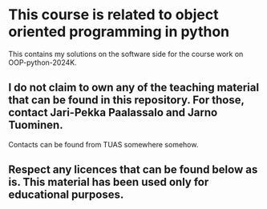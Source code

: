 # This course is related to object oriented programming in python

This contains my solutions on the software side for the course work on OOP-python-2024K.

## I do not claim to own any of the teaching material that can be found in this repository. For those, contact Jari-Pekka Paalassalo and Jarno Tuominen.

Contacts can be found from TUAS somewhere somehow.

## Respect any licences that can be found below as is. This material has been used only for educational purposes.

